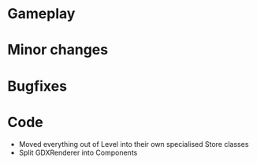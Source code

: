 # Gameplay

# Minor changes

# Bugfixes

# Code
- Moved everything out of Level into their own specialised Store classes
- Split GDXRenderer into Components